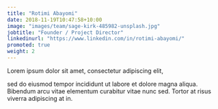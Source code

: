 ```yaml
---
title: "Rotimi Abayomi"
date: 2018-11-19T10:47:58+10:00
image: "images/team/sage-kirk-485982-unsplash.jpg"
jobtitle: "Founder / Project Director"
linkedinurl: "https://www.linkedin.com/in/rotimi-abayomi/"
promoted: true
weight: 2
---
```


Lorem ipsum dolor sit amet, consectetur adipiscing elit,
<!--more-->

sed do eiusmod tempor incididunt ut labore et dolore magna aliqua. Bibendum arcu vitae elementum curabitur vitae nunc sed. Tortor at risus viverra adipiscing at in.
